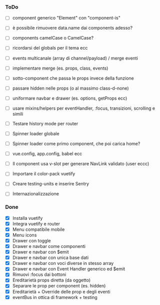 ### ToDo

- [ ] component generico "Element" con "component-is"
- [ ] è possibile rimuovere data.name dai components adesso?
- [ ] components camelCase o CamelCase?
- [ ] ricordarsi del globals per il tema ecc

- [ ] events multicanale (array di channel/payload) / merge eventi
- [ ] implementare merge (es. props, class, events)
- [ ] sotto-component che passa le props invece della funzione
- [ ] passare hidden nelle props (o al massimo class-d-none)
- [ ] uniformare navbar e drawer (es. options, getProps ecc)
- [ ] usare mixins/helpers per eventHandler, :focus, transizioni, scrolling e simili

- [ ] Testare history mode per router
- [ ] Spinner loader globale
- [ ] Spinner loader come primo component, che poi carica home?
- [ ] vue.config, app.config, babel ecc
- [ ] Il component usa v-slot per generare NavLink validato (user eccc)
- [ ] Importare il color-pack vuetify
- [ ] Creare testing-units e inserire Sentry
- [ ] Internazionalizzazione

### Done

- [x] Installa vuetify
- [x] Integra vuetify e router
- [x] Menu compatibile mobile
- [x] Menu icons
- [x] Drawer con toggle
- [x] Drawer e navbar come componenti
- [x] Drawer e navbar con $emit
- [x] Drawer e navbar con unica base dati
- [x] Drawer e navbar con voci diverse in stesso array
- [x] Drawer e navbar con Event Handler generico ed $emit
- [x] Rimuovi :focus dai bottoni
- [x] Ereditarietà props diretta (da oggetto)
- [x] Separare le prop per component (es. hidden)
- [x] Ereditarietà + Override delle prop e degli eventi
- [x] eventBus in ottica di framework + testing